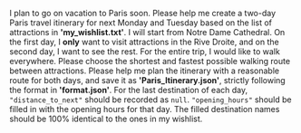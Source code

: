 I plan to go on vacation to Paris soon. Please help me create a two-day Paris travel itinerary for next Monday and Tuesday based on the list of attractions in **'my_wishlist.txt'**. I will start from Notre Dame Cathedral. On the first day, I **only** want to visit attractions in the Rive Droite, and on the second day, I want to see the rest. For the entire trip, I would like to walk everywhere. Please choose the shortest and fastest possible walking route between attractions. Please help me plan the itinerary with a reasonable route for both days, and save it as **'Paris_Itinerary.json'**, strictly following the format in **'format.json'**. For the last destination of each day, `"distance_to_next"` should be recorded as `null`. `"opening_hours"` should be filled in with the opening hours for that day. The filled destination names should be 100% identical to the ones in my wishlist.